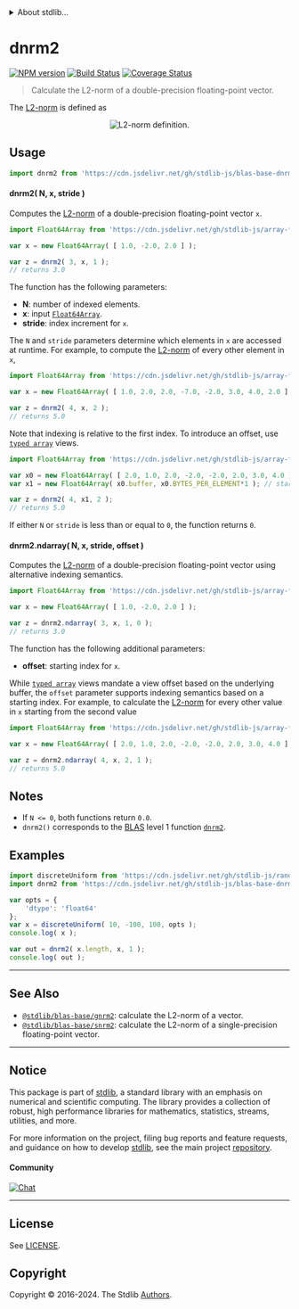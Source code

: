 <!--

@license Apache-2.0

Copyright (c) 2020 The Stdlib Authors.

Licensed under the Apache License, Version 2.0 (the "License");
you may not use this file except in compliance with the License.
You may obtain a copy of the License at

   http://www.apache.org/licenses/LICENSE-2.0

Unless required by applicable law or agreed to in writing, software
distributed under the License is distributed on an "AS IS" BASIS,
WITHOUT WARRANTIES OR CONDITIONS OF ANY KIND, either express or implied.
See the License for the specific language governing permissions and
limitations under the License.

-->


<details>
  <summary>
    About stdlib...
  </summary>
  <p>We believe in a future in which the web is a preferred environment for numerical computation. To help realize this future, we've built stdlib. stdlib is a standard library, with an emphasis on numerical and scientific computation, written in JavaScript (and C) for execution in browsers and in Node.js.</p>
  <p>The library is fully decomposable, being architected in such a way that you can swap out and mix and match APIs and functionality to cater to your exact preferences and use cases.</p>
  <p>When you use stdlib, you can be absolutely certain that you are using the most thorough, rigorous, well-written, studied, documented, tested, measured, and high-quality code out there.</p>
  <p>To join us in bringing numerical computing to the web, get started by checking us out on <a href="https://github.com/stdlib-js/stdlib">GitHub</a>, and please consider <a href="https://opencollective.com/stdlib">financially supporting stdlib</a>. We greatly appreciate your continued support!</p>
</details>

# dnrm2

[![NPM version][npm-image]][npm-url] [![Build Status][test-image]][test-url] [![Coverage Status][coverage-image]][coverage-url] <!-- [![dependencies][dependencies-image]][dependencies-url] -->

> Calculate the L2-norm of a double-precision floating-point vector.

<section class="intro">

The [L2-norm][l2-norm] is defined as

<!-- <equation class="equation" label="eq:l2_norm" align="center raw="\|\mathbf{x}\|_2 = \sqrt{x_0^2 + x_1^2 + \ldots + x_{N-1}^2}" alt="L2-norm definition."> -->

<div class="equation" align="center" data-raw-text="\|\mathbf{x}\|_2 = \sqrt{x_0^2 + x_1^2 + \ldots + x_{N-1}^2}" data-equation="eq:l2_norm">
    <img src="https://cdn.jsdelivr.net/gh/stdlib-js/stdlib@f766d7eeb56ff14cbceeeeef03d7f7b88c467515/lib/node_modules/@stdlib/blas/base/dnrm2/docs/img/equation_l2_norm.svg" alt="L2-norm definition.">
    <br>
</div>

<!-- </equation> -->

</section>

<!-- /.intro -->



<section class="usage">

## Usage

```javascript
import dnrm2 from 'https://cdn.jsdelivr.net/gh/stdlib-js/blas-base-dnrm2@deno/mod.js';
```

#### dnrm2( N, x, stride )

Computes the [L2-norm][l2-norm] of a double-precision floating-point vector `x`.

```javascript
import Float64Array from 'https://cdn.jsdelivr.net/gh/stdlib-js/array-float64@deno/mod.js';

var x = new Float64Array( [ 1.0, -2.0, 2.0 ] );

var z = dnrm2( 3, x, 1 );
// returns 3.0
```

The function has the following parameters:

-   **N**: number of indexed elements.
-   **x**: input [`Float64Array`][@stdlib/array/float64].
-   **stride**: index increment for `x`.

The `N` and `stride` parameters determine which elements in `x` are accessed at runtime. For example, to compute the [L2-norm][l2-norm] of every other element in `x`,

```javascript
import Float64Array from 'https://cdn.jsdelivr.net/gh/stdlib-js/array-float64@deno/mod.js';

var x = new Float64Array( [ 1.0, 2.0, 2.0, -7.0, -2.0, 3.0, 4.0, 2.0 ] );

var z = dnrm2( 4, x, 2 );
// returns 5.0
```

Note that indexing is relative to the first index. To introduce an offset, use [`typed array`][mdn-typed-array] views.

<!-- eslint-disable stdlib/capitalized-comments -->

```javascript
import Float64Array from 'https://cdn.jsdelivr.net/gh/stdlib-js/array-float64@deno/mod.js';

var x0 = new Float64Array( [ 2.0, 1.0, 2.0, -2.0, -2.0, 2.0, 3.0, 4.0 ] );
var x1 = new Float64Array( x0.buffer, x0.BYTES_PER_ELEMENT*1 ); // start at 2nd element

var z = dnrm2( 4, x1, 2 );
// returns 5.0
```

If either `N` or `stride` is less than or equal to `0`, the function returns `0`.

#### dnrm2.ndarray( N, x, stride, offset )

Computes the [L2-norm][l2-norm] of a double-precision floating-point vector using alternative indexing semantics.

```javascript
import Float64Array from 'https://cdn.jsdelivr.net/gh/stdlib-js/array-float64@deno/mod.js';

var x = new Float64Array( [ 1.0, -2.0, 2.0 ] );

var z = dnrm2.ndarray( 3, x, 1, 0 );
// returns 3.0
```

The function has the following additional parameters:

-   **offset**: starting index for `x`.

While [`typed array`][mdn-typed-array] views mandate a view offset based on the underlying buffer, the `offset` parameter supports indexing semantics based on a starting index. For example, to calculate the [L2-norm][l2-norm] for every other value in `x` starting from the second value

```javascript
import Float64Array from 'https://cdn.jsdelivr.net/gh/stdlib-js/array-float64@deno/mod.js';

var x = new Float64Array( [ 2.0, 1.0, 2.0, -2.0, -2.0, 2.0, 3.0, 4.0 ] );

var z = dnrm2.ndarray( 4, x, 2, 1 );
// returns 5.0
```

</section>

<!-- /.usage -->

<section class="notes">

## Notes

-   If `N <= 0`, both functions return `0.0`.
-   `dnrm2()` corresponds to the [BLAS][blas] level 1 function [`dnrm2`][dnrm2].

</section>

<!-- /.notes -->

<section class="examples">

## Examples

<!-- eslint no-undef: "error" -->

```javascript
import discreteUniform from 'https://cdn.jsdelivr.net/gh/stdlib-js/random-array-discrete-uniform@deno/mod.js';
import dnrm2 from 'https://cdn.jsdelivr.net/gh/stdlib-js/blas-base-dnrm2@deno/mod.js';

var opts = {
    'dtype': 'float64'
};
var x = discreteUniform( 10, -100, 100, opts );
console.log( x );

var out = dnrm2( x.length, x, 1 );
console.log( out );
```

</section>

<!-- /.examples -->

<!-- C interface documentation. -->



<!-- Section for related `stdlib` packages. Do not manually edit this section, as it is automatically populated. -->

<section class="related">

* * *

## See Also

-   <span class="package-name">[`@stdlib/blas-base/gnrm2`][@stdlib/blas/base/gnrm2]</span><span class="delimiter">: </span><span class="description">calculate the L2-norm of a vector.</span>
-   <span class="package-name">[`@stdlib/blas-base/snrm2`][@stdlib/blas/base/snrm2]</span><span class="delimiter">: </span><span class="description">calculate the L2-norm of a single-precision floating-point vector.</span>

</section>

<!-- /.related -->

<!-- Section for all links. Make sure to keep an empty line after the `section` element and another before the `/section` close. -->


<section class="main-repo" >

* * *

## Notice

This package is part of [stdlib][stdlib], a standard library with an emphasis on numerical and scientific computing. The library provides a collection of robust, high performance libraries for mathematics, statistics, streams, utilities, and more.

For more information on the project, filing bug reports and feature requests, and guidance on how to develop [stdlib][stdlib], see the main project [repository][stdlib].

#### Community

[![Chat][chat-image]][chat-url]

---

## License

See [LICENSE][stdlib-license].


## Copyright

Copyright &copy; 2016-2024. The Stdlib [Authors][stdlib-authors].

</section>

<!-- /.stdlib -->

<!-- Section for all links. Make sure to keep an empty line after the `section` element and another before the `/section` close. -->

<section class="links">

[npm-image]: http://img.shields.io/npm/v/@stdlib/blas-base-dnrm2.svg
[npm-url]: https://npmjs.org/package/@stdlib/blas-base-dnrm2

[test-image]: https://github.com/stdlib-js/blas-base-dnrm2/actions/workflows/test.yml/badge.svg?branch=main
[test-url]: https://github.com/stdlib-js/blas-base-dnrm2/actions/workflows/test.yml?query=branch:main

[coverage-image]: https://img.shields.io/codecov/c/github/stdlib-js/blas-base-dnrm2/main.svg
[coverage-url]: https://codecov.io/github/stdlib-js/blas-base-dnrm2?branch=main

<!--

[dependencies-image]: https://img.shields.io/david/stdlib-js/blas-base-dnrm2.svg
[dependencies-url]: https://david-dm.org/stdlib-js/blas-base-dnrm2/main

-->

[chat-image]: https://img.shields.io/gitter/room/stdlib-js/stdlib.svg
[chat-url]: https://app.gitter.im/#/room/#stdlib-js_stdlib:gitter.im

[stdlib]: https://github.com/stdlib-js/stdlib

[stdlib-authors]: https://github.com/stdlib-js/stdlib/graphs/contributors

[umd]: https://github.com/umdjs/umd
[es-module]: https://developer.mozilla.org/en-US/docs/Web/JavaScript/Guide/Modules

[deno-url]: https://github.com/stdlib-js/blas-base-dnrm2/tree/deno
[deno-readme]: https://github.com/stdlib-js/blas-base-dnrm2/blob/deno/README.md
[umd-url]: https://github.com/stdlib-js/blas-base-dnrm2/tree/umd
[umd-readme]: https://github.com/stdlib-js/blas-base-dnrm2/blob/umd/README.md
[esm-url]: https://github.com/stdlib-js/blas-base-dnrm2/tree/esm
[esm-readme]: https://github.com/stdlib-js/blas-base-dnrm2/blob/esm/README.md
[branches-url]: https://github.com/stdlib-js/blas-base-dnrm2/blob/main/branches.md

[stdlib-license]: https://raw.githubusercontent.com/stdlib-js/blas-base-dnrm2/main/LICENSE

[l2-norm]: https://en.wikipedia.org/wiki/Euclidean_distance

[blas]: http://www.netlib.org/blas

[dnrm2]: http://www.netlib.org/lapack/explore-html/de/da4/group__double__blas__level1.html

[@stdlib/array/float64]: https://github.com/stdlib-js/array-float64/tree/deno

[mdn-typed-array]: https://developer.mozilla.org/en-US/docs/Web/JavaScript/Reference/Global_Objects/TypedArray

<!-- <related-links> -->

[@stdlib/blas/base/gnrm2]: https://github.com/stdlib-js/blas-base-gnrm2/tree/deno

[@stdlib/blas/base/snrm2]: https://github.com/stdlib-js/blas-base-snrm2/tree/deno

<!-- </related-links> -->

</section>

<!-- /.links -->

